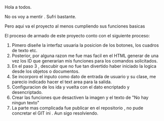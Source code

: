 Hola a todos.

No os voy a mentir . Sufri bastante. 

Pero aqui va el proyecto al menos cumpliendo sus funciones basicas

El proceso de armado de este proyecto conto con el siguiente proceso:

1) Pimero diseñe la interfaz usuaria la posicion de los botones, los cuadros de texto etc.
2) Posterior, por alguna razon me fue mas facil en el HTML generar de una vez los ID que generarian mis funciones para los comandos solicitados.
3) En el paso 3 , descubir que no fue tan divertido haber iniciado la logica desde los objetos o documentos.
4) Se incorporo el inputo como dato de entrada de usuario y su clase, me parecio indicado hacer el text area para la salida.
5) Configuracion de los ida y vuelta con el dato encriptado y desencriptado.
6) Crear las funciones que desactiven la imagen y el texto de "No hay ningun texto"
7) La parte mas complicada fue publicar en el repositorio , no pude concretar el GIT ini . Aun sigo resolviendo.

